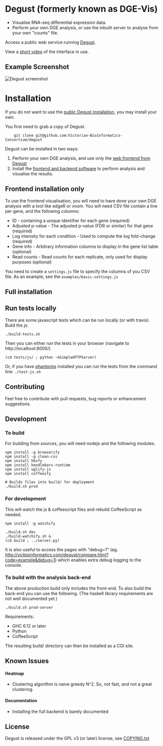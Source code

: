 # Degust (formerly known as DGE-Vis)

* Visualise RNA-seq differential expression data.
* Perform your own DGE analysis, or use the inbuilt server to analyse from your own "counts" file.

Access a public web service running [Degust](http://www.vicbioinformatics.com/degust).

View a [short video](https://www.youtube.com/watch?v=ucucQ_LtZ1g) of the interface in use.

## Example Screenshot

![Degust screenshot](screenshot-2.png)

# Installation

If you do not want to use the [public Degust installation](http://www.vicbioinformatics.com/degust), you may install your own.

You first need to grab a copy of Degust.

        git clone git@github.com:Victorian-Bioinformatics-Consortium/degust

Degust can be installed in two ways:

  1. Perform your own DGE analysis, and use only the [web frontend from Degust](#frontend)
  2. Install the [frontend and backend software](#backend) to perform analysis and visualise the results.

## <a id='frontend'></a>Frontend installation only

To use the frontend visualisation, you will need to have done your own DGE analysis with a tool like edgeR or voom.  You will need CSV file contain a line per gene, and the following columns:

  * ID - containing a unique identifier for each gene (required)
  * Adjusted p-value - The adjusted p-value (FDR or similar) for that gene (required)
  * Log intensity for each condition - Used to compute the log fold-change (required)
  * Gene info - Arbitrary information columns to display in the gene list table (optional)
  * Read counts - Read counts for each replicate, only used for display purposes (optional)

You need to create a `settings.js` file to specify the columns of you CSV file.  As an example, see the `examples/basic-settings.js`

## <a id='backend'></a>Full installation

## Run tests locally

There are some javascript tests which can be run locally (or with travis).  Build the js:

    ./build-tests.sh

Then you can either run the tests in your browser (navigate to http://localhost:8000/)

    (cd tests/js/ ; python -mSimpleHTTPServer)

Or, if you have <a href='http://phantomjs.org/'>phantomjs</a> installed you can run the tests from the command line: `./test-js.sh`

## Contributing ##
Feel free to contribute with pull requests, bug reports or enhancement suggestions.

## Development

### To build
For building from sources, you will need nodejs and the following modules.

    npm install -g browserify
    npm install -g clean-css
    npm install hbsfy
    npm install handlebars-runtime
    npm install uglify-js
    npm install coffeeify

    # Builds files into build/ for deployment
    ./build.sh prod

### For development
This will watch the js & coffeescript files and rebuild CoffeeScript as needed.

    npm install -g watchify

    ./build.sh dev
    ./build-watchify.sh &
    (cd build ; ../server.py)

It is also useful to access the pages with "debug=1" (eg. http://vicbioinformatics.com/degust/compare.html?code=example&debug=1) which enables extra debug logging to the console.


### To build with the analysis back-end
The above production build only includes the front-end.  To also build the back-end you can use the following.  (The haskell library requirements are not well documented yet.)

    ./build.sh prod-server

Requirements:

  * GHC 6.12 or later
  * Python
  * CoffeeScript

The resulting build/ directory can then be installed as a CGI site.


## Known Issues

#### Heatmap 

  * Clustering algorithm is naive greedy N^2.  So, not fast, and not a great clustering. 

#### Documentation

  * Installing the full backend is barely documented

## License ##
Degust is released under the GPL v3 (or later) license, see <a href='http://github.com/Victorian-Bioinformatics-Consortium/degust/blob/master/COPYING.txt'>COPYING.txt</a>
